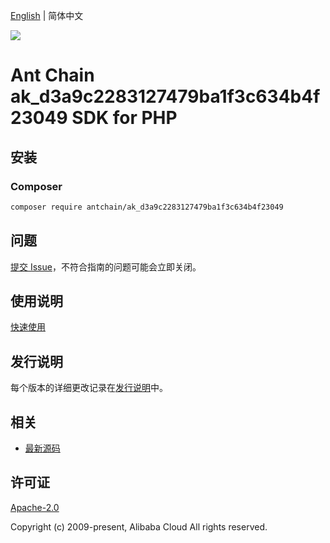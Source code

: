 [English](README.md) | 简体中文

![](https://aliyunsdk-pages.alicdn.com/icons/AlibabaCloud.svg)

# Ant Chain ak_d3a9c2283127479ba1f3c634b4f23049 SDK for PHP

## 安装

### Composer

```bash
composer require antchain/ak_d3a9c2283127479ba1f3c634b4f23049
```

## 问题

[提交 Issue](https://github.com/alipay/antchain-openapi-prod-sdk/issues/new)，不符合指南的问题可能会立即关闭。

## 使用说明

[快速使用](https://github.com/alipay/antchain-openapi-prod-sdk)

## 发行说明

每个版本的详细更改记录在[发行说明](./ChangeLog.txt)中。

## 相关

* [最新源码](https://github.com/antchain-openapi-sdk-php)

## 许可证

[Apache-2.0](http://www.apache.org/licenses/LICENSE-2.0)

Copyright (c) 2009-present, Alibaba Cloud All rights reserved.
